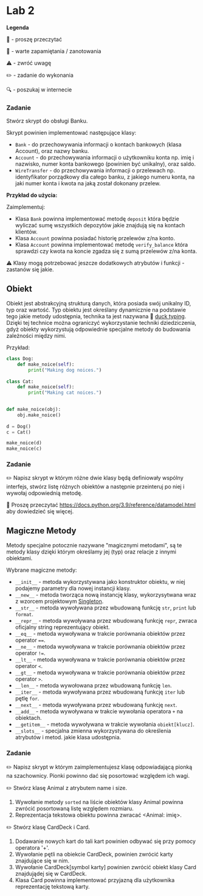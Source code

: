 # Lab 2

**Legenda**

📖 - proszę przeczytać

📝 - warte zapamiętania / zanotowania

⚠️ - zwróć uwagę

✏️ - zadanie do wykonania

🔍 - poszukaj w internecie

### Zadanie
Stwórz skrypt do obsługi Banku.

Skrypt powinien implementować następujące klasy:

* `Bank` - do przechowywania informacji o kontach bankowych (klasa Account), oraz nazwy banku.
* `Account` - do przechowywania informacji o użytkowniku konta np. imię i nazwisko, numer konta bankowego (powinien być unikalny), oraz saldo.
* `WireTransfer` - do przechowywania informacji o przelewach np. identyfikator porządkowy dla całego banku, z jakiego numeru konta, na jaki numer konta i kwota na jaką został dokonany przelew.

**Przykład do użycia:**

Zaimplementuj:

* Klasa `Bank` powinna implementować metodę `deposit` która będzie wyliczać sumę wszystkich depozytów jakie znajdują się na kontach klientów.
* Klasa `Account` powinna posiadać historię przelewów z/na konto.
* Klasa `Account` powinna implementować metodę `verify_balance` która sprawdzi czy kwota na koncie zgadza się z sumą przelewów z/na konta.

⚠️ Klasy mogą potrzebować jeszcze dodatkowych atrybutów i funkcji - zastanów się jakie.

## Obiekt
Obiekt jest abstrakcyjną strukturą danych, która posiada swój unikalny ID, typ oraz wartość. Typ obiektu jest określany dynamicznie na podstawie tego jakie metody udostępnia, technika ta jest nazywana 📖 [duck typing](https://pl.wikipedia.org/wiki/Duck_typing). Dzięki tej technice można ograniczyć wykorzystanie techniki dziedziczenia, gdyż obiekty wykorzystują odpowiednie specjalne metody do budowania zależności między nimi. 

Przykład:
```python
class Dog:
    def make_noice(self):
        print("Making dog noices.")
    
class Cat:
    def make_noice(self):
        print("Making cat noices.")
        

def make_noice(obj):
    obj.make_noice()
    
d = Dog()
c = Cat()

make_noice(d)
make_noice(c)
```

### Zadanie

✏️ Napisz skrypt w którym różne dwie klasy będą definiowały wspólny interfejs, stwórz listę różnych obiektów a następnie przeinteruj po niej i wywołaj odpowiednią metodę. 

📖 Proszę przeczytać https://docs.python.org/3.9/reference/datamodel.html aby dowiedzieć się więcej.

## Magiczne Metody
Metody specjalne potocznie nazywane "magicznymi metodami", są te metody klasy dzięki którym określamy jej (typ) oraz relacje z innymi obiektami.

Wybrane magiczne metody:
* `__init__` - metoda wykorzystywana jako konstruktor obiektu, w niej podajemy parametry dla nowej instancji klasy.
* `__new__` - metoda tworząca nową instancję klasy, wykorzysytwana wraz z wzorcem projektowym [Singleton](https://pl.wikipedia.org/wiki/Singleton_(wzorzec_projektowy)). 
* `__str__` - metoda wywoływana przez wbudowaną funkcję `str`, `print` lub `format`.
* `__repr__` - metoda wywoływana przez wbudowaną funkcję `repr`, zwraca oficjalny string reprezentujący obiekt.
* `__eq__` - metoda wywoływana w trakcie porównania obiektów przez operator `==`.
* `__ne__` - metoda wywoływana w trakcie porównania obiektów przez operator `!=`.
* `__lt__` - metoda wywoływana w trakcie porównania obiektów przez operator `<`.
* `__gt__` - metoda wywoływana w trakcie porównania obiektów przez operator `>`.
* `__len__` - metoda wywołowana przez wbudowaną funkcję `len`.
* `__iter__` - metoda wywoływana przez wbudowaną funkcję `iter` lub pętlę `for`.
* `__next__` - metoda wywoływana przez wbudowaną funkcję `next`.
* `__add__` - metoda wywoływana w trakcie wywołania operatora `+` na obiektach. 
* `__getitem__` - metoda wywoływana w trakcie wywołania `obiekt[klucz]`.
* `__slots__` - specjalna zmienna wykorzystywana do określenia atrybutów i metod. jakie klasa udostępnia. 

### Zadanie

✏️ Napisz skrypt w którym zaimplementujesz klasę odpowiadającą pionką na szachownicy. Pionki powinno dać się posortować względem ich wagi.

✏️ Stwórz klasę Animal z atrybutem name i size. 
   1. Wywołanie metody `sorted` na liście obiektów klasy Animal powinna zwrócić posortowaną listę względem rozmiaru.
   2. Reprezentacja tekstowa obiektu powinna zwracać <Animal: imię>.

✏️ Stwórz klasę CardDeck i Card. 
   1. Dodawanie nowych kart do tali kart powinien odbywać się przy pomocy operatora '+'.
   2. Wywołanie pętli na obiekcie CardDeck, powinien zwrócić karty znajdujące się w nim.
   3. Wywołanie CardDeck\[symbol karty\] powinien zwrócić obiekt klasy Card znajdujądej się w CardDeck.
   4. Klasa Card powinna implementować przyjazną dla użytkownika reprezentację tekstową karty.

